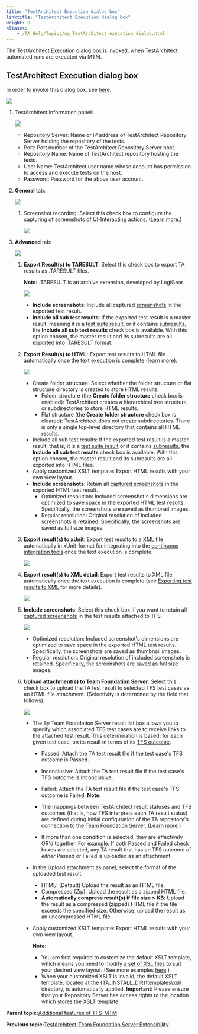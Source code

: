 ```yaml
--- 
title: "TestArchitect Execution dialog box"
linktitle: "TestArchitect Execution dialog box"
weight: 8
aliases: 
    - /TA_Help/Topics/ug_TestArchitect_execution_dialog.html
---
```


The TestArchitect Execution dialog box is invoked, when TestArchitect automated runs are executed via MTM.

## TestArchitect Execution dialog box

In order to invoke this dialog box, see [here](Integration_MTM_running_test_cases.html).

![](/images//Images/TA_Execution_dlg_TFS.png)

1.  TestArchitect Information panel:

    ![](/images//Images/TA_Execution_dlg_TA_info_panel.png)

    -   Repository Server: Name or IP address of TestArchitect Repository Server holding the repository of the tests.
    -   Port: Port number of the TestArchitect Repository Server host.
    -   Repository Name: Name of TestArchitect repository hosting the tests.
    -   User Name: TestArchitect user name whose account has permission to access and execute tests on the host.
    -   Password: Password for the above user account.
2.  **General** tab:

    ![](/images//Images/TFS_General_tab.png)

    1.  Screenshot recording: Select this check box to configure the capturing of screenshots of [UI-Interacting actions](/TA_Automation/Topics/timing_classifying_actions.html). \([Learn more](ug_Screenshot_recording.html#li.screenshot.exec_test_dlg.settings).\)

        ![](/images//Images/Test_execution_dialog_screenshot_recording.png)

3.  **Advanced** tab:

    ![](/images//Images/TFS_Advanced_tab.png)

    1.  **Export Result\(s\) to TARESULT**: Select this check box to export TA results as .TARESULT files.

        **Note:** .TARESULT is an archive extension, developed by LogiGear.

        ![](/images//Images/MTM_export_TARESULT_file.png)

        -   **Include screenshots**: Include all captured [screenshots](ug_Screenshot_recording.html) in the exported test result.
        -   **Include all sub test results**: If the exported test result is a master result, meaning it is a [test suite result](ug_test_results_introduction.html#section.TS_results), or it contains [subresults](ug_test_results_introduction.html#section.Subresults), the **Include all sub test results** check box is available. With this option chosen, the master result and its subresults are all exported into .TARESULT format.
    2.  **Export Result\(s\) to HTML**: Export test results to HTML file automatically once the text execution is complete \([learn more](Test_result_export_HTML.html)\).

        ![](/images//Images/Advanced_tab_Export_HMTL.png)

        -   Create folder structure: Select whether the folder structure or flat structure directory is created to store HTML results.
            -   Folder structure \(the **Create folder structure** check box is enabled\): TestArchitect creates a hierarchical tree structure, or subdirectories to store HTML results.
            -   Flat structure \(the **Create folder structure** check box is cleared\): TestArchitect does not create subdirectories. There is only a single top-level directory that contains all HTML results.
        -   Include all sub test results: If the exported test result is a master result, that is, it is a [test suite result](ug_test_results_introduction.html#section.TS_results) or it contains [subresults](ug_test_results_introduction.html#section.Subresults), the **Include all sub test results** check box is available. With this option chosen, the master result and its subresults are all exported into HTML files.
        -   Apply customized XSLT template: Export HTML results with your own view layout.
        -   **Include screenshots**: Retain all [captured screenshots](ug_Screenshot_recording.html) in the exported HTML test result.
            -   Optimized resolution: Included screenshot's dimensions are optimized to save space in the exported HTML test results. Specifically, the screenshots are saved as thumbnail images.
            -   Regular resolution: Original resolution of included screenshots is retained. Specifically, the screenshots are saved as full size images.
    3.  **Export result\(s\) to xUnit**: Export test results to a XML file automatically in xUnit-format for integrating into the [continuous integration tools](Integration_xUnit.html) once the text execution is complete.

        ![](/images//Images/Advanced_tab_Export_xUnit.png)

    4.  **Export result\(s\) to XML detail**: Export test results to XML file automatically once the text execution is complete \(see [Exporting test results to XML](Test_result_export_XML.html) for more details\).

        ![](/images//Images/Advanced_tab_Export_XML.png)

    5.  **Include screenshots**: Select this check box if you want to retain all [captured screenshots](ug_Screenshot_recording.html) in the test results attached to TFS.

        ![](/images//Images/Test_execution_dialog_include_screenshots.png)

        -   Optimized resolution: Included screenshot's dimensions are optimized to save space in the exported HTML test results. Specifically, the screenshots are saved as thumbnail images.
        -   Regular resolution: Original resolution of included screenshots is retained. Specifically, the screenshots are saved as full size images.
    6.  **Upload attachment\(s\) to Team Foundation Server**: Select this check box to upload the TA test result to selected TFS test cases as an HTML file attachment. \(Selectivity is determined by the field that follows\).

        ![](/images//Images/MTM_upload_attachment.png)

        -   The By Team Foundation Server result list box allows you to specify which associated TFS test cases are to receive links to the attached test result. This determination is based, for each given test case, on its result in terms of its [TFS outcome](Integration_MTM_connecting_TFS.html#choice_xrl_w5x_xs).

            -   Passed: Attach the TA test result file if the test case's TFS outcome is Passed.
            -   Inconclusive: Attach the TA test result file if the test case's TFS outcome is Inconclusive.
            -   Failed: Attach the TA test result file if the test case's TFS outcome is Failed.
            **Note:**

            -   The mappings between TestArchitect result statuses and TFS outcomes \(that is, how TFS interprets each TA result status\) are defined during initial configuration of the TA repository's connection to the Team Foundation Server. \([Learn more](Integration_MTM_connecting_TFS.html#choice_xrl_w5x_xs).\)
            -   If more than one condition is selected, they are effectively OR'd together. For example: If both Passed and Failed check boxes are selected, any TA result that has an TFS outcome of *either* Passed or Failed is uploaded as an attachment.
        -   In the Upload attachment as panel, select the format of the uploaded test result.
            -   HTML: \(Default\) Upload the result as an HTML file.
            -   Compressed \(Zip\): Upload the result as a zipped HTML file.
            -   **Automatically compress result\(s\) if file size \> KB**: Upload the result as a compressed \(zipped\) HTML file if the file exceeds the specified size. Otherwise, upload the result as an uncompressed HTML file.
        -   Apply customized XSLT template: Export HTML results with your own view layout.

            **Note:**

            -   You are first required to customize the default XSLT template, which means you need to modify [a set of XSL files](ug_customizing_XML_report.html) to suit your desired view layout. \(See more examples [here](ug_customizing_XML_report.html).\)
            -   When your customized XSLT is invalid, the default XSLT template, located at the \{TA\_INSTALL\_DIR\}\\templates\\xsl\\ directory, is automatically applied.
            **Important:** Please ensure that your Repository Server has access rights to the location which stores the XSLT template.


**Parent topic:**[Additional features of TFS-MTM](/TA_Help/Topics/ug_MTM_features.html)

**Previous topic:**[TestArchitect-Team Foundation Server Extensibility](/TA_Help/Topics/ug_MTM_Extensibility.html)

